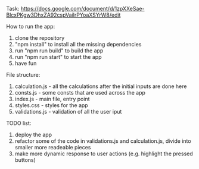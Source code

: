 Task: https://docs.google.com/document/d/1zpXXeSae-BlcxPKgw3DhxZA92cspVailrPYoaXSYrW8/edit

How to run the app:

1. clone the repository
2. "npm install" to install all the missing dependencies
3. run "npm run build" to build the app
4. run "npm run start" to start the app
5. have fun

File structure:

1. calculation.js - all the calculations after the initial inputs are done here
2. consts.js - some consts that are used across the app
3. index.js - main file, entry point
4. styles.css - styles for the app
5. validations.js - validation of all the user iput

TODO list:

1. deploy the app
2. refactor some of the code in validations.js and calculation.js, divide into smaller more readeable pieces
3. make more dynamic response to user actions (e.g. highlight the pressed buttons)

